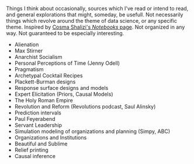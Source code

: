 Things I think about occasionally, sources which I've read or intend to read, and general explorations that might, someday, be usefull. Not necessarily things which revolve around the theme of data science, or any specific theme. Inspired by [Cosma Shalizi's _Notebooks_ page](http://bactra.org/notebooks/). Not organized in any way. Not guaranteed to be especially interesting.

* Alienation
* Max Stirner
* Anarchist Socialism
* Personal Perceptions of Time (Jenny Odell)
* Pragmatism
* Archetypal Cocktail Recipes
* Plackett-Burman designs
* Response surface designs and models
* Expert Elicitation (Priors, Causal Models)
* The Holy Roman Empire
* Revolution and Reform (Revolutions podcast, Saul Alinsky)
* Prediction intervals
* Paul Feyerabend
* Servant Leadership
* Simulation modeling of organizations and planning (Simpy, ABC)
* Organizations and Institutions
* Beautiful and Sublime
* Relief printing
* Causal inference
